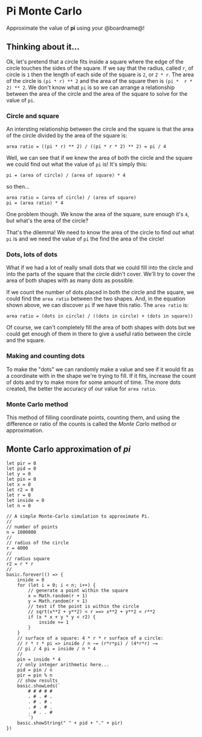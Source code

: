 # Pi Monte Carlo

Approximate the value of **pi** using your @boardname@!

## Thinking about it...

Ok, let's pretend that a circle fits inside a square where the edge of the circle touches the sides of the square. If we say that the radius, called ``r``, of circle is `1` then the length of each side of the square is `2`, or ``2 * r``. The area of the circle is ``(pi * r) ** 2`` and the area of the square then is ``(pi *  r * 2) ** 2``. We don't know what ``pi`` is so we can arrange a relationship between the area of the circle and the area of the square to solve for the value of ``pi``.

### Circle and square

An intersting relationship between the circle and the square is that the area of the circle divided by the area of the square is:

``area ratio = ((pi * r) ** 2) / ((pi * r * 2) ** 2) = pi / 4``

Well, we can see that if we knew the area of both the circle and the square we could find out what the value of ``pi`` is! It's simply this:

```
pi = (area of circle) / (area of square) * 4
```

so then...

```
area ratio = (area of circle) / (area of square)
pi = (area ratio) * 4
```

One problem though. We know the area of the square, sure enough it's `4`, but what's the area of the circle?

That's the dilemma! We need to know the area of the circle to find out what ``pi`` is and we need the value of ``pi`` the find the area of the circle!

### Dots, lots of dots

What if we had a lot of really small dots that we could fill into the circle and into the parts of the square that the circle didn't cover. We'll try to cover the area of both shapes with as many dots as possible.

If we count the number of dots placed in both the circle and the square, we could find the ``area ratio`` between the two shapes. And, in the equation shown above, we can discover ``pi`` if we have this ratio. The ``area ratio`` is:

``area ratio = (dots in circle) / ((dots in circle) + (dots in square))``

Of course, we can't completely fill the area of both shapes with dots but we could get enough of them in there to give a useful ratio between the circle and the square.

### Making and counting dots

To make the "dots" we can randomly make a value and see if it would fit as a coordinate with in the shape we're trying to fill. If it fits, increase the count of dots and try to make more for some amount of time. The more dots created, the better the accuracy of our value for ``area ratio``.

### Monte Carlo method

This method of filling coordinate points, counting them, and using the difference or ratio of the counts is called the _Monte Carlo_ method or approximation.

## Monte Carlo approximation of _pi_

```blocks
let pir = 0
let pid = 0
let y = 0
let pin = 0
let x = 0
let r2 = 0
let r = 0
let inside = 0
let n = 0

// A simple Monte-Carlo simulation to approximate Pi.
//
// number of points
n = 1000000
//
// radius of the circle
r = 4000
//
// radius square
r2 = r * r
//
basic.forever(() => {
    inside = 0
    for (let i = 0; i < n; i++) {
        // generate a point within the square
        x = Math.random(r + 1)
        y = Math.random(r + 1)
        // test if the point is within the circle
        // sqrt(x**2 + y**2) < r ==> x**2 + y**2 < r**2
        if (x * x + y * y < r2) {
            inside += 1
        }
    }
    // surface of a square: 4 * r * r surface of a circle:
    // r * r * pi => inside / n ~= (r*r*pi) / (4*r*r) ~=
    // pi / 4 pi = inside / n * 4
    //
    pin = inside * 4
    // only integer arithmetic here...
    pid = pin / n
    pir = pin % n
    // show results
    basic.showLeds(`
        # # # # #
        . # . # .
        . # . # .
        . # . # .
        . # . . #
        `)
    basic.showString(" " + pid + "." + pir)
})
```